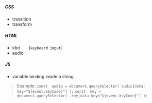 ##### CSS
- transition 
- transform

##### HTML
- kbd &nbsp; &nbsp; &nbsp; `[keyboard input]`
- audio

##### JS
- variable binding inside a string

> Example: 
> ``` const  audio = document.querySelector(`audio[data-key="${event.keyCode}"]`); ```
> ``` const  key = document.querySelector(`.key[data-key="${event.keyCode}"]`); ```

